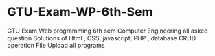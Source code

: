 # GTU-Exam-WP-6th-Sem
GTU Exam Web programming 6th sem Computer Engineering all asked question Solutions of Html , CSS, javascript, PHP , database CRUD operation File Upload all programs
